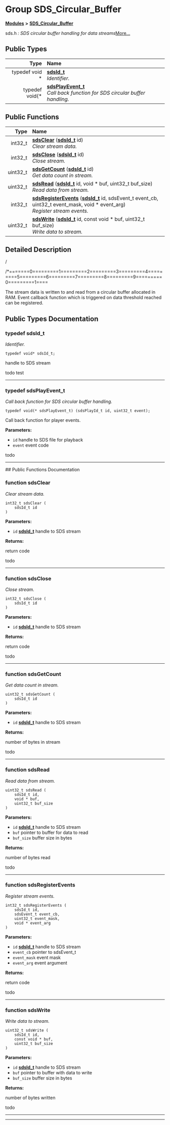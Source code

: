

# Group SDS\_Circular\_Buffer



[**Modules**](modules.md) **>** [**SDS\_Circular\_Buffer**](group__SDS__Circular__Buffer.md)



sds.h _: SDS circular buffer handling for data streams_[More...](#detailed-description)


















## Public Types

| Type | Name |
| ---: | :--- |
| typedef void \* | [**sdsId\_t**](#typedef-sdsid_t)  <br>_Identifier._  |
| typedef void(\* | [**sdsPlayEvent\_t**](#typedef-sdsplayevent_t)  <br>_Call back function for SDS circular buffer handling._  |




















## Public Functions

| Type | Name |
| ---: | :--- |
|  int32\_t | [**sdsClear**](#function-sdsclear) ([**sdsId\_t**](group__SDS__Circular__Buffer.md#typedef-sdsid_t) id) <br>_Clear stream data._  |
|  int32\_t | [**sdsClose**](#function-sdsclose) ([**sdsId\_t**](group__SDS__Circular__Buffer.md#typedef-sdsid_t) id) <br>_Close stream._  |
|  uint32\_t | [**sdsGetCount**](#function-sdsgetcount) ([**sdsId\_t**](group__SDS__Circular__Buffer.md#typedef-sdsid_t) id) <br>_Get data count in stream._  |
|  uint32\_t | [**sdsRead**](#function-sdsread) ([**sdsId\_t**](group__SDS__Circular__Buffer.md#typedef-sdsid_t) id, void \* buf, uint32\_t buf\_size) <br>_Read data from stream._  |
|  int32\_t | [**sdsRegisterEvents**](#function-sdsregisterevents) ([**sdsId\_t**](group__SDS__Circular__Buffer.md#typedef-sdsid_t) id, sdsEvent\_t event\_cb, uint32\_t event\_mask, void \* event\_arg) <br>_Register stream events._  |
|  uint32\_t | [**sdsWrite**](#function-sdswrite) ([**sdsId\_t**](group__SDS__Circular__Buffer.md#typedef-sdsid_t) id, const void \* buf, uint32\_t buf\_size) <br>_Write data to stream._  |




























## Detailed Description


/


/\*=======0=========1=========2=========3=========4=========5=========6=========7=========8=========9=========0=========1====


The stream data is written to and read from a circular buffer allocated in RAM. Event callback function which is triggered on data threshold reached can be registered. 


    
## Public Types Documentation




### typedef sdsId\_t 

_Identifier._ 
```
typedef void* sdsId_t;
```



handle to SDS stream


todo test 


        

<hr>



### typedef sdsPlayEvent\_t 

_Call back function for SDS circular buffer handling._ 
```
typedef void(* sdsPlayEvent_t) (sdsPlayId_t id, uint32_t event);
```



Call back function for player events.




**Parameters:**


* `id` handle to SDS file for playback 
* `event` event code

todo 


        

<hr>
## Public Functions Documentation




### function sdsClear 

_Clear stream data._ 
```
int32_t sdsClear (
    sdsId_t id
) 
```





**Parameters:**


* `id` [**sdsId\_t**](group__SDS__Circular__Buffer.md#typedef-sdsid_t) handle to SDS stream 



**Returns:**

return code


todo 


        

<hr>



### function sdsClose 

_Close stream._ 
```
int32_t sdsClose (
    sdsId_t id
) 
```





**Parameters:**


* `id` [**sdsId\_t**](group__SDS__Circular__Buffer.md#typedef-sdsid_t) handle to SDS stream 



**Returns:**

return code


todo 


        

<hr>



### function sdsGetCount 

_Get data count in stream._ 
```
uint32_t sdsGetCount (
    sdsId_t id
) 
```





**Parameters:**


* `id` [**sdsId\_t**](group__SDS__Circular__Buffer.md#typedef-sdsid_t) handle to SDS stream 



**Returns:**

number of bytes in stream


todo 


        

<hr>



### function sdsRead 

_Read data from stream._ 
```
uint32_t sdsRead (
    sdsId_t id,
    void * buf,
    uint32_t buf_size
) 
```





**Parameters:**


* `id` [**sdsId\_t**](group__SDS__Circular__Buffer.md#typedef-sdsid_t) handle to SDS stream 
* `buf` pointer to buffer for data to read 
* `buf_size` buffer size in bytes 



**Returns:**

number of bytes read


todo 


        

<hr>



### function sdsRegisterEvents 

_Register stream events._ 
```
int32_t sdsRegisterEvents (
    sdsId_t id,
    sdsEvent_t event_cb,
    uint32_t event_mask,
    void * event_arg
) 
```





**Parameters:**


* `id` [**sdsId\_t**](group__SDS__Circular__Buffer.md#typedef-sdsid_t) handle to SDS stream 
* `event_cb` pointer to sdsEvent\_t 
* `event_mask` event mask 
* `event_arg` event argument 



**Returns:**

return code


todo 


        

<hr>



### function sdsWrite 

_Write data to stream._ 
```
uint32_t sdsWrite (
    sdsId_t id,
    const void * buf,
    uint32_t buf_size
) 
```





**Parameters:**


* `id` [**sdsId\_t**](group__SDS__Circular__Buffer.md#typedef-sdsid_t) handle to SDS stream 
* `buf` pointer to buffer with data to write 
* `buf_size` buffer size in bytes 



**Returns:**

number of bytes written


todo 


        

<hr>

------------------------------


